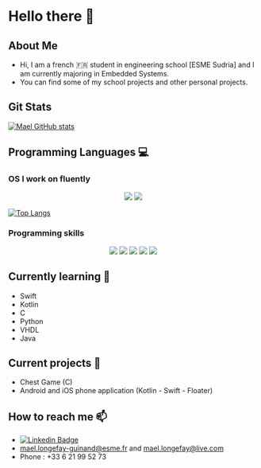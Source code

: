 # Hello there 👋

<!-- Docs for Readme APi display -->
<!-- https://github.com/anuraghazra/github-readme-stats -->

## About Me

- Hi, I am a french 🇫🇷 student in engineering school [ESME Sudria] and I am currently majoring in Embedded Systems.
- You can find some of my school projects and other personal projects.

## Git Stats

[![Mael GitHub stats](https://github-readme-stats.vercel.app/api?username=LongefayGuinand-Mael&show_icons=true&count_private=true&theme=tokyonight)](https://github.com/Xelar935)

## Programming Languages 💻

### OS I work on fluently 
<p align='center'>
    <img src="https://img.shields.io/badge/Windows-0078D6?style=for-the-badge&logo=windows&logoColor=white">
    <img src="https://img.shields.io/badge/Debian-BB0039?style=for-the-badge&logo=debian&logoColor=white">
</p>


[![Top Langs](https://github-readme-stats.vercel.app/api/top-langs/?username=LongefayGuinand-Mael&langs_count=10&,Objective-C,html&theme=tokyonight)](https://github.com/LongefayGuinand-Mael?tab=repositories)

### Programming skills

<p align="center">

<img src="https://img.shields.io/badge/Python-3776AB?style=for-the-badge&logo=python&logoColor=white">
<img src="https://img.shields.io/badge/C-239120?style=for-the-badge&logo=c&logoColor=white">
<img src="https://img.shields.io/badge/C++-1072EE?style=for-the-badge&logo=C++&logoColor=white">
<img src="https://img.shields.io/badge/VHDL-1072EE?style=for-the-badge&logo=VHDL&logoColor=white">
<img src="https://img.shields.io/badge/VBA-1072EE?style=for-the-badge&logo=VBA&logoColor=white">
  
</p>


## Currently learning 🌱

- Swift
- Kotlin
- C
- Python
- VHDL
- Java

## Current projects 🔭

- Chest Game (C)
- Android and iOS phone application (Kotlin - Swift - Floater)

## How to reach me 📫

- [![Linkedin Badge](https://img.shields.io/badge/-LONGEFAY'Mael-blue?style=flat&logo=Linkedin&logoColor=white)](https://www.linkedin.com/in/mael-longefay-guinand/)
- mael.longefay-guinand@esme.fr and mael.longefay@live.com
- Phone : +33 6 21 99 52 73



<!--
**LongefayGuinand-Mael/LongefayGuinand-Mael** is a ✨ _special_ ✨ repository because its `README.md` (this file) appears on your GitHub profile.

Here are some ideas to get you started:

- 🔭 I’m currently working on ...
- 🌱 I’m currently learning ...
- 👯 I’m looking to collaborate on ...
- 🤔 I’m looking for help with ...
- 💬 Ask me about ...
- 📫 How to reach me: ...
- 😄 Pronouns: ...
- ⚡ Fun fact: ...
-->
